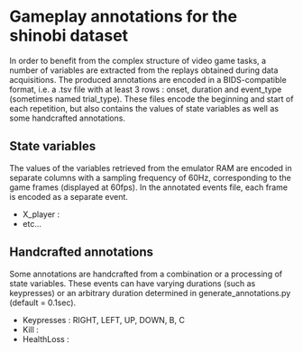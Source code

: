 # Gameplay annotations for the shinobi dataset

In order to benefit from the complex structure of video game tasks, a number of variables are extracted from the replays obtained during data acquisitions. The produced annotations are encoded in a BIDS-compatible format, i.e. a .tsv file with at least 3 rows : onset, duration and event_type (sometimes named trial_type). These files encode the beginning and start of each repetition, but also contains the values of state variables as well as some handcrafted annotations.

## State variables
The values of the variables retrieved from the emulator RAM are encoded in separate columns with a sampling frequency of 60Hz, corresponding to the game frames (displayed at 60fps). In the annotated events file, each frame is encoded as a separate event.
- X_player :
- etc...

## Handcrafted annotations
Some annotations are handcrafted from a combination or a processing of state variables. These events can have varying durations (such as keypresses) or an arbitrary duration determined in generate_annotations.py (default = 0.1sec). 
- Keypresses : RIGHT, LEFT, UP, DOWN, B, C
- Kill :
- HealthLoss : 